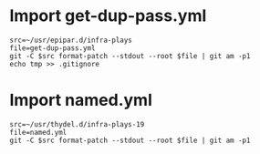 # Import get-dup-pass.yml

```
src=~/usr/epipar.d/infra-plays
file=get-dup-pass.yml
git -C $src format-patch --stdout --root $file | git am -p1
echo tmp >> .gitignore
```

# Import named.yml

```
src=~/usr/thydel.d/infra-plays-19
file=named.yml
git -C $src format-patch --stdout --root $file | git am -p1
```
